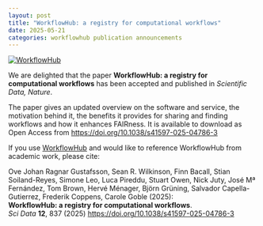 ```yaml
---
layout: post
title: "WorkflowHub: a registry for computational workflows"
date: 2025-05-21
categories: workflowhub publication announcements
---
```


[![WorkflowHub](/images/logo/workflowhub.png)](/products/workflowhub)

We are delighted that the paper **WorkflowHub: a registry for computational workflows** has been accepted and published
in _Scientific Data, Nature_.

The paper gives an updated overview on the software and service, the motivation behind it, the
benefits it provides for sharing and finding workflows and how it enhances FAIRness.
It is available to download as Open Access from <https://doi.org/10.1038/s41597-025-04786-3>

If you use [WorkflowHub](/products/workflowhub) and would like to reference WorkflowHub from academic work, please
cite:

Ove Johan Ragnar Gustafsson, Sean R. Wilkinson, Finn Bacall, Stian Soiland-Reyes, Simone Leo, Luca Pireddu, Stuart Owen,
Nick Juty, José Mª Fernández, Tom Brown, Hervé Ménager, Björn Grüning, Salvador Capella-Gutierrez, Frederik Coppens,
Carole Goble (2025):  
**WorkflowHub: a registry for computational workflows**.  
*Sci Data* **12**, 837 (2025)
<https://doi.org/10.1038/s41597-025-04786-3>
